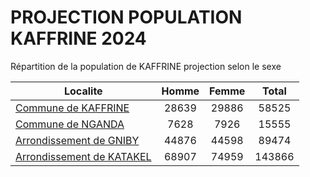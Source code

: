 # PROJECTION POPULATION KAFFRINE 2024
	
Répartition de la population de KAFFRINE projection selon le sexe
	
| Localite  | Homme | Femme | Total |
| --------- |:-----:|:-----:|:-----:|
| [Commune de KAFFRINE](KAFFRINE) | 28639 | 29886 | 58525 |
| [Commune de NGANDA](NGANDA) | 7628 | 7926 | 15555 |
| [Arrondissement de GNIBY](GNIBY) | 44876 | 44598 | 89474 |
| [Arrondissement de KATAKEL](KATAKEL) | 68907 | 74959 | 143866 |
